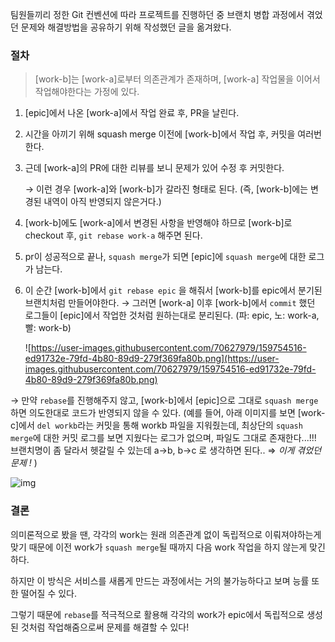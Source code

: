 팀원들끼리 정한 Git 컨벤션에 따라 프로젝트를 진행하던 중 브랜치 병합 과정에서 겪었던 문제와 해결방법을 공유하기 위해 작성했던 글을 옮겨왔다.

### 절차

> [work-b]는 [work-a]로부터 의존관계가 존재하며, [work-a] 작업물을 이어서 작업해야한다는 가정에 있다.

1. [epic]에서 나온 [work-a]에서 작업 완료 후, PR을 날린다.

2. 시간을 아끼기 위해 squash merge 이전에 [work-b]에서 작업 후, 커밋을 여러번 한다.

3. 근데 [work-a]의 PR에 대한 리뷰를 보니 문제가 있어 수정 후 커밋한다.

   → 이런 경우 [work-a]와 [work-b]가 갈라진 형태로 된다. (즉, [work-b]에는 변경된 내역이 아직 반영되지 않은거다.)

4. [work-b]에도 [work-a]에서 변경된 사항을 반영해야 하므로 [work-b]로 checkout 후, `git rebase work-a` 해주면 된다.

5. pr이 성공적으로 끝나, `squash merge`가 되면 [epic]에 `squash merge`에 대한 로그가 남는다.

6. 이 순간 [work-b]에서 `git rebase epic` 을 해줘서 [work-b]를 epic에서 분기된 브랜치처럼 만들어야한다. 
   → 그러면 [work-a] 이후 [work-b]에서 `commit` 했던 로그들이 [epic]에서 작업한 것처럼 원하는대로 분리된다. (파: epic, 노: work-a, 빨: work-b) 

   ![https://user-images.githubusercontent.com/70627979/159754516-ed91732e-79fd-4b80-89d9-279f369fa80b.png](https://user-images.githubusercontent.com/70627979/159754516-ed91732e-79fd-4b80-89d9-279f369fa80b.png)

→ 만약 `rebase`를 진행해주지 않고, [work-b]에서 [epic]으로 그대로 `squash merge`하면 의도한대로 코드가 반영되지 않을 수 있다. (예를 들어, 아래 이미지를 보면 [work-c]에서 `del workb`라는 커밋을 통해 workb 파일을 지워줬는데, 최상단의 `squash merge`에 대한 커밋 로그를 보면 지웠다는 로그가 없으며, 파일도 그대로 존재한다...!!! 브랜치명이 좀 달라서 헷갈릴 수 있는데 a->b, b->c 로 생각하면 된다.. ⇒ *이게 겪었던 문제 !* ) 

![img](https://s3.us-west-2.amazonaws.com/secure.notion-static.com/5c282652-889e-48c7-87b4-56427c54e998/Untitled.png?X-Amz-Algorithm=AWS4-HMAC-SHA256&X-Amz-Content-Sha256=UNSIGNED-PAYLOAD&X-Amz-Credential=AKIAT73L2G45EIPT3X45%2F20220331%2Fus-west-2%2Fs3%2Faws4_request&X-Amz-Date=20220331T122025Z&X-Amz-Expires=86400&X-Amz-Signature=90871e5da4bcd76bc475bd65631dfb603920bef5598ac2caa2200dad986c4108&X-Amz-SignedHeaders=host&response-content-disposition=filename%20%3D%22Untitled.png%22&x-id=GetObject)



### 결론

의미론적으로 봤을 땐, 각각의 work는 원래 의존관계 없이 독립적으로 이뤄져야하는게 맞기 때문에 이전 work가 `squash merge`될 때까지 다음 work 작업을 하지 않는게 맞긴하다.

하지만 이 방식은 서비스를 새롭게 만드는 과정에서는 거의 불가능하다고 보며 능률 또한 떨어질 수 있다.

그렇기 때문에 `rebase`를 적극적으로 활용해 각각의 work가 epic에서 독립적으로 생성된 것처럼 작업해줌으로써 문제를 해결할 수 있다!